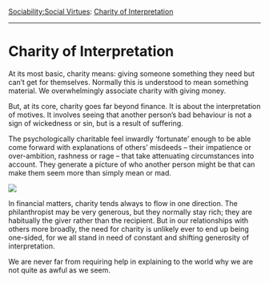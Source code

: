 [Sociability:](https://www.theschooloflife.com/thebookoflife/category/sociability/)[Social Virtues](https://www.theschooloflife.com/thebookoflife/category/sociability/social-virtues/): [Charity of Interpretation](https://www.theschooloflife.com/thebookoflife/charity-of-interpretation/)

* * *

# Charity of Interpretation

At its most basic, charity means: giving someone something they need but can’t get for themselves. Normally this is understood to mean something material. We overwhelmingly associate charity with giving money.

But, at its core, charity goes far beyond finance. It is about the interpretation of motives. It involves seeing that another person’s bad behaviour is not a sign of wickedness or sin, but is a result of suffering.

The psychologically charitable feel inwardly ‘fortunate’ enough to be able come forward with explanations of others’ misdeeds – their impatience or over-ambition, rashness or&nbsp;rage – that take attenuating circumstances into account. They generate a picture of who another person might be that can make them seem more than simply mean or mad.

![](http://www.growingyourbaby.com/wp-content/uploads/2012/09/12179361_s.jpg)

In financial matters, charity tends always to flow in one direction. The philanthropist may be very generous, but they normally stay rich; they are habitually the giver rather than the recipient. But in our relationships with others more broadly, the need for charity is unlikely ever to end up being one-sided, for we all stand in need of constant and shifting generosity of interpretation.

We are never far from requiring help in explaining to the world why we are not quite as awful as we seem.
